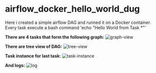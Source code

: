 # airflow_docker_hello_world_dug

Here i created a simple airflow DAG and runned it on a Docker container.
Every task execute a bash command 'echo "Hello World from Task *"'

**There are 4 tasks that form the following graph:**
![graph-view](https://user-images.githubusercontent.com/72578348/193455282-7318d5ea-de43-40c5-90d4-75e45c1c1502.png)

**There are tree view of DAG:**
![tree-view](https://user-images.githubusercontent.com/72578348/193455313-f793733e-c25d-482c-80b0-05bd766f3f6c.png)

**Task instance for last task:**
![task-instance](https://user-images.githubusercontent.com/72578348/193455328-2adaace8-05c5-4d13-bea5-a9343407004d.png)

**And logs:**
![log](https://user-images.githubusercontent.com/72578348/193455375-a8d22213-42e8-48eb-a076-f8e33da1fb9b.png)

